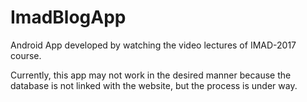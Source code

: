 # ImadBlogApp
Android App developed by watching the video lectures of IMAD-2017 course.

Currently, this app may not work in the desired manner because the database is not linked with the website, but the process is under way.
